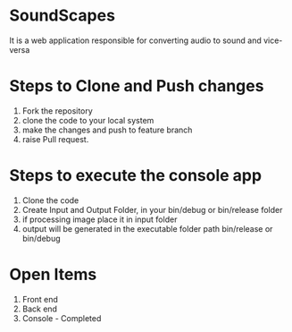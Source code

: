 # SoundScapes
It is a web application responsible for converting audio to sound and vice-versa

# Steps to Clone and Push changes
1. Fork the repository
2. clone the code to your local system
3. make the changes and push to feature branch
4. raise Pull request.

# Steps to execute the console app
1. Clone the code
2. Create Input and Output Folder, in your bin/debug or bin/release folder
3. if processing image place it in input folder
4. output will be generated in the executable folder path bin/release or bin/debug

# Open Items
1. Front end
2. Back end
3. Console - Completed

